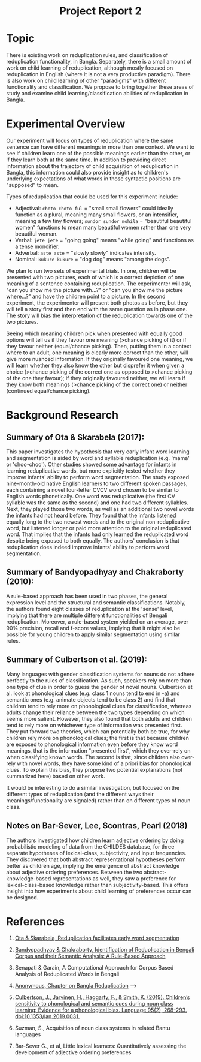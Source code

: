   <!-- <meta charset="utf-8" emacsmode="-*- markdown -*-"> <link rel="stylesheet" href="https://casual-effects.com/markdeep/latest/journal.css?"> -->

<div align="center"><strong>
<h1>Project Report 2</h1>
</strong></div>

# Topic

There is existing work on reduplication rules, and classification of reduplication functionality, in Bangla. Separately, there is a small amount of work on child learning of reduplication, although mostly focused on reduplication in English (where it is not a very productive paradigm). There is also work on child learning of other "paradigms" with different functionality and classification. We propose to bring together these areas of study and examine child learning/classification abilities of reduplication in Bangla.

# Experimental Overview

Our experiment will focus on types of reduplication where the same sentence can have different meanings in more than one context. We want to see if children learn one of the possible meanings earlier than the other, or if they learn both at the same time. In addition to providing direct information about the trajectory of child acquisition of reduplication in Bangla, this information could also provide insight as to children's underlying expectations of what words in those syntactic positions are "supposed" to mean.

Types of reduplication that could be used for this experiment include:

-   Adjectival: `choto choto ful` = "small small flowers" could ideally function as a plural, meaning many small flowers, or an intensifier, meaning a few tiny flowers; `sundor sundor mohila` = "beautiful beautiful women" functions to mean many beautiful women rather than one very beautiful woman.
-   Verbal: `jete jete` = "going going" means "while going" and functions as a tense mondifier.
-   Adverbal: `aste aste` = "slowly slowly" indicates intensity.
-   Nominal: `kukure kukure` = "dog dog" means "among the dogs".

We plan to run two sets of experimental trials. In one, children will be presented with two pictures, each of which is a correct depiction of one meaning of a sentence containing reduplication. The experimenter will ask, "can you show me the picture with...?" or "can you show me the picture where...?" and have the children point to a picture. In the second experiment, the experimenter will present both photos as before, but they will tell a story first and then end with the same question as in phase one. The story will bias the interpretation of the reduplication towards one of the two pictures.

Seeing which meaning children pick when presented with equally good options will tell us if they favour one meaning (>chance picking of it) or if they favour neither (equal/chance picking). Then, putting them in a context where to an adult, one meaning is clearly more correct than the other, will give more nuanced information. If they originally favoured one meaning, we will learn whether they also know the other but disprefer it when given a choice (>chance picking of the correct one as opposed to >chance picking of the one they favour); if they originally favoured neither, we will learn if they know both meanings (>chance picking of the correct one) or neither (continued equal/chance picking).

# Background Research

## Summary of Ota & Skarabela (2017):

This paper investigates the hypothesis that
very early infant word learning and segmentation is aided by word and syllable
reduplication (e.g. 'mama' or 'choo-choo'). Other studies showed some advantage
for infants in learning reduplicative words, but none explicitly tested whether
they improve infants' ability to perform word segmentation. The study exposed
nine-month-old native English learners to two different spoken passages,
each containing a novel four-letter CVCV word chosen to be similar to English words
phonetically. One word was reduplicative (the first CV syllable was the same as
the second) and one had two different syllables. Next, they played those two words,
as well as an additional two novel words the infants had not heard before.
They found that the infants listened equally long to the two newest words and
to the original non-reduplicative word, but listened longer
or paid more attention to the original reduplicated word.
That implies that the infants had only learned the reduplicated word despite
being exposed to both equally. The authors' conclusion is that reduplication
does indeed improve infants' ability to perform word segmentation.

## Summary of Bandyopadhyay and Chakraborty (2010):

A rule-based approach has been used in two phases,
the general expression level and the structural and semantic classifications. Notably, the authors
found eight classes of reduplication at the 'sense' level, implying that there are multiple
different functionalities of Bengali reduplication. Moreover, a rule-based system yielded on an
average, over 90% precision, recall and f-score values, implying that it might also be
possible for young children to apply similar segmentation using similar rules.

<!-- ## Summary of Senapati and Garain (2015):

The authors have studied
the frequencies in which reduplicated words appear in Bengali. They
have proposed an algorithm to identify the
reduplicated words from a text corpus as well as a dictionary-based tuning
technique to enhance the accuracy of identifying such words in the corpus.

## Summary of (Anonymous):

A chapter on Bangla reduplication has provided 11 classifications of Bangla reduplications, based
on various aspects. It would be interesting to look at how children truly classify it while
 learning. -->

## Summary of Culbertson et al. (2019):

Many languages with gender classification systems for nouns do not adhere perfectly to the rules
of classification. As such, speakers rely on more than one type of clue in order to guess the gender
of novel nouns. Culbertson et al. look at phonological clues (e.g. class 1 nouns tend to end in -a)
and semantic ones (e.g. animate objects tend to be class 2) and find that children tend to rely
more on phonological clues for classification, whereas adults change their reliance between the
two types depending on which seems more salient. However, they also found that both adults and
children tend to rely more on whichever type of information was presented first. They put forward
two theories, which can potentially both be true, for why children rely more on phonological clues;
the first is that
because children are exposed to phonological information even before they know word meanings, that
 is the information "presented first", which they over-rely on when classifying known words. The
  second is that, since children also over-rely with novel words, they have some kind of a priori
   bias for phonological clues. To explain this bias, they propose two potential explanations (not
 summarized here) based on other work.

It would be interesting to do a similar investigation, but focused on the different types of
 reduplication (and the different ways their meanings/functionality are signaled) rather than on
  different types of noun class.

<!-- ## Notes on Suzman (1997):

Looks at how children acquire Bantu noun classification and prefixing system; finds that children
 do initially start by acquiring a reduced subset of noun classes and prefixes. Looked at the type
  of errors children tend to make and found that they correctly segment the noun from its prefix
   (potential comparison for us: can children correctly segment partial reuplication?), but don't
    always add on the prefix in full or correctly. -->

## Notes on Bar-Sever, Lee, Scontras, Pearl (2018)

The authors investigated how children learn adjective ordering by doing probabilistic modeling of
data from the CHILDES database, for three separate hypotheses of lexical-class, subjectivity, and
input frequencies. They discovered that both abstract representational hypotheses perform better
as children age, implying the emergence of abstract knowledge about adjective ordering preferences.
Between the two abstract-knowledge-based representations as well, they saw a preference for
lexical-class-based knowledge rather than subjectivity-based. This offers insight into how
experiments about child learning of preferences occur can be designed.

# References

1.  [Ota & Skarabela, Reduplication facilitates early word segmentation](https://www.cambridge.org/core/services/aop-cambridge-core/content/view/2A63240D50D726E0AECF2D2B60077C62/S0305000916000660a.pdf/reduplication_facilitates_early_word_segmentation.pdf)

2.  [Bandyopadhyay & Chakraborty, Identification of Reduplication in Bengali Corpus and their
    Semantic Analysis: A Rule-Based Approach](https://www.aclweb.org/anthology/W10-3710.pdf)

3.  Senapati & Garain, A Computational Approach for Corpus Based Analysis
    of Reduplicated Words in Bengali

4.  [Anonymous, Chapter on Bangla Reduplication](https://shodhganga.inflibnet.ac.in/bitstream/10603/155455/8/08_chapter%204.pdf) -->

5.  [Culbertson, J., Jarvinen, H., Haggarty, F., & Smith, K. (2019). Children’s sensitivity to phonological and semantic cues during noun class learning: Evidence for a phonological bias. Language 95(2), 268-293. doi:10.1353/lan.2019.0031.](https://muse.jhu.edu/article/727837)

6.  Suzman, S., Acquisition of noun class systems in related Bantu languages

7.  Bar-Sever G., et al, Little lexical learners: Quantitatively assessing the
    development of adjective ordering preferences

<!-- <style class="fallback">body{visibility:hidden}</style><script>markdeepOptions={tocStyle:'long'};</script> -->

<!-- Markdeep: -->

<!-- <script src="https://casual-effects.com/markdeep/latest/markdeep.min.js?" charset="utf-8"></script> -->
